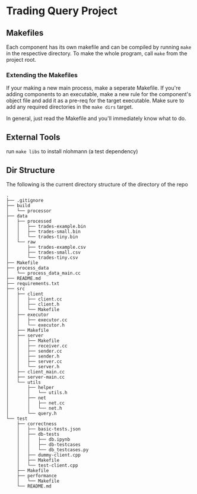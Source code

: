 # Trading Query Project

## Makefiles
Each component has its own makefile and can be compiled by running `make` in the respective directory. To make the whole program, call `make` from the project root.

### Extending the Makefiles
If your making a new main process, make a seperate Makefile.
If you're adding components to an executable, make a new rule for the component's object file and add it as a pre-req for the target executable. Make sure to add any required directories in the `make dirs` target.

In general, just read the Makefile and you'll immediately know what to do.

## External Tools
run `make libs` to install nlohmann (a test dependency)

## Dir Structure
The following is the current directory structure of the directory of the repo

```
.
├── .gitignore
├── build
│   └── processor
├── data
│   ├── processed
│   │   ├── trades-example.bin
│   │   ├── trades-small.bin
│   │   └── trades-tiny.bin
│   └── raw
│       ├── trades-example.csv
│       ├── trades-small.csv
│       └── trades-tiny.csv
├── Makefile
├── process_data
│   └── process_data_main.cc
├── README.md
├── requirements.txt
├── src
│   ├── client
│   │   ├── client.cc
│   │   ├── client.h
│   │   └── Makefile
│   ├── executor
│   │   ├── executor.cc
│   │   └── executor.h
│   ├── Makefile
│   ├── server
│   │   ├── Makefile
│   │   ├── receiver.cc
│   │   ├── sender.cc
│   │   ├── sender.h
│   │   ├── server.cc
│   │   └── server.h
│   ├── client_main.cc
│   ├── server-main.cc
│   └── utils
│       ├── helper
│       │   └── utils.h
│       ├── net
│       │   ├── net.cc
│       │   └── net.h
│       └── query.h
└── test
    ├── correctness
    │   ├── basic-tests.json
    │   ├── db-tests
    │   │   ├── db.ipynb
    │   │   ├── db-testcases
    │   │   └── db_testcases.py
    │   ├── dummy-client.cpp
    │   ├── Makefile
    │   └── test-client.cpp
    ├── Makefile
    ├── performance
    │   └── Makefile
    └── README.md
```
